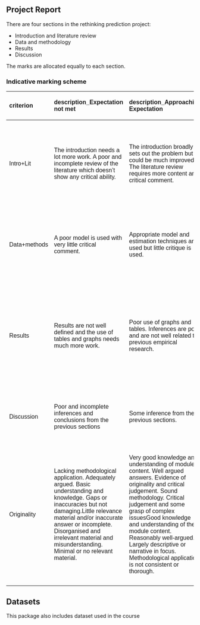 ## Project Report

There are four sections in the rethinking prediction project:

  - Introduction and literature review
  - Data and methodology
  - Results
  - Discussion

The marks are allocated equally to each section.

### Indicative marking scheme

<table class=" lightable-paper" style='font-family: "Arial Narrow", arial, helvetica, sans-serif; margin-left: auto; margin-right: auto;'>

<thead>

<tr>

<th style="text-align:left;">

criterion

</th>

<th style="text-align:left;">

description\_Expectation not met

</th>

<th style="text-align:left;">

description\_Approaching Expectation

</th>

<th style="text-align:left;">

description\_Meets Expectation

</th>

<th style="text-align:left;">

description\_Exceeds Expectation

</th>

<th style="text-align:left;">

value\_Expectation not met

</th>

<th style="text-align:left;">

value\_Approaching Expectation

</th>

<th style="text-align:left;">

value\_Meets Expectation

</th>

<th style="text-align:left;">

value\_Exceeds Expectation

</th>

</tr>

</thead>

<tbody>

<tr>

<td style="text-align:left;">

Intro+Lit

</td>

<td style="text-align:left;">

The introduction needs a lot more work. A poor and incomplete review of
the literature which doesn’t show any critical ability.

</td>

<td style="text-align:left;">

The introduction broadly sets out the problem but could be much
improved. The literature review requires more content and critical
comment.

</td>

<td style="text-align:left;">

An adequate introduction which broadly sets out the problem. A good
literature review that sets out some of the relevant literature but need
more critique.

</td>

<td style="text-align:left;">

A very good introduction which is easy to read and introduces the
problem well, setting out the overall project aim. A very good
literature review, detailing the relevant literature and critiquing it.

</td>

<td style="text-align:left;">

5

</td>

<td style="text-align:left;">

15

</td>

<td style="text-align:left;">

20

</td>

<td style="text-align:left;">

25

</td>

</tr>

<tr>

<td style="text-align:left;">

Data+methods

</td>

<td style="text-align:left;">

A poor model is used with very little critical comment.

</td>

<td style="text-align:left;">

Appropriate model and estimation techniques are used but little critique
is used.

</td>

<td style="text-align:left;">

A good model construct and use of the standard estimation techniques.
There is some critique of the methods.

</td>

<td style="text-align:left;">

A very good model construction with critical comments of its use.
Estimation techniques are well laid out and critiqued, with some
improvements mentioned.

</td>

<td style="text-align:left;">

5

</td>

<td style="text-align:left;">

15

</td>

<td style="text-align:left;">

20

</td>

<td style="text-align:left;">

25

</td>

</tr>

<tr>

<td style="text-align:left;">

Results

</td>

<td style="text-align:left;">

Results are not well defined and the use of tables and graphs needs much
more work.

</td>

<td style="text-align:left;">

Poor use of graphs and tables. Inferences are poor and are not well
related to previous empirical research.

</td>

<td style="text-align:left;">

There is appropriate use of both tables and graphs. The inferences on
results are good but have sparse critical comments. Improvement could be
made with more contextual comment about previous empirical results.

</td>

<td style="text-align:left;">

Very good use is made of both tables and graphs. The most interesting
features of the results are well identified with inferences related to
overall project aims. A excellent critique of your results using
previous empirical research.

</td>

<td style="text-align:left;">

5

</td>

<td style="text-align:left;">

15

</td>

<td style="text-align:left;">

20

</td>

<td style="text-align:left;">

25

</td>

</tr>

<tr>

<td style="text-align:left;">

Discussion

</td>

<td style="text-align:left;">

Poor and incomplete inferences and conclusions from the previous
sections

</td>

<td style="text-align:left;">

Some inference from the previous sections.

</td>

<td style="text-align:left;">

Good use of critical inferences with some reference to how findings are
related to the existing literature.

</td>

<td style="text-align:left;">

Excellent use of critical inferences with well thought out critique
given the literature described in the previous sections.

</td>

<td style="text-align:left;">

5

</td>

<td style="text-align:left;">

15

</td>

<td style="text-align:left;">

20

</td>

<td style="text-align:left;">

25

</td>

</tr>

<tr>

<td style="text-align:left;">

Originality

</td>

<td style="text-align:left;">

Lacking methodological application. Adequately argued. Basic
understanding and knowledge. Gaps or inaccuracies but not
damaging.Little relevance material and/or inaccurate answer or
incomplete. Disorganised and irrelevant material and misunderstanding.
Minimal or no relevant material.

</td>

<td style="text-align:left;">

Very good knowledge and understanding of module content. Well argued
answers. Evidence of originality and critical judgement. Sound
methodology. Critical judgement and some grasp of complex issuesGood
knowledge and understanding of the module content. Reasonably
well-argued. Largely descriptive or narrative in focus. Methodological
application is not consistent or thorough.

</td>

<td style="text-align:left;">

Very good knowledge and understanding of module content. Well argued
answers. Evidence of originality and critical judgement. Sound
methodology. Critical judgement and some grasp of complex issu

</td>

<td style="text-align:left;">

Thorough and systematic knowledge and understanding of the module
content. A clear grasp of the issues involved, with evidence of
innovative and the original use of learning resources. Knowledge beyond
module content. Clear evidence of independent thought and originality.
Methodological rigour. High critical judgement and a confident grasp of
complex issues

</td>

<td style="text-align:left;">

5

</td>

<td style="text-align:left;">

18

</td>

<td style="text-align:left;">

28

</td>

<td style="text-align:left;">

40

</td>

</tr>

</tbody>

</table>

## Datasets

This package also includes dataset used in the course
